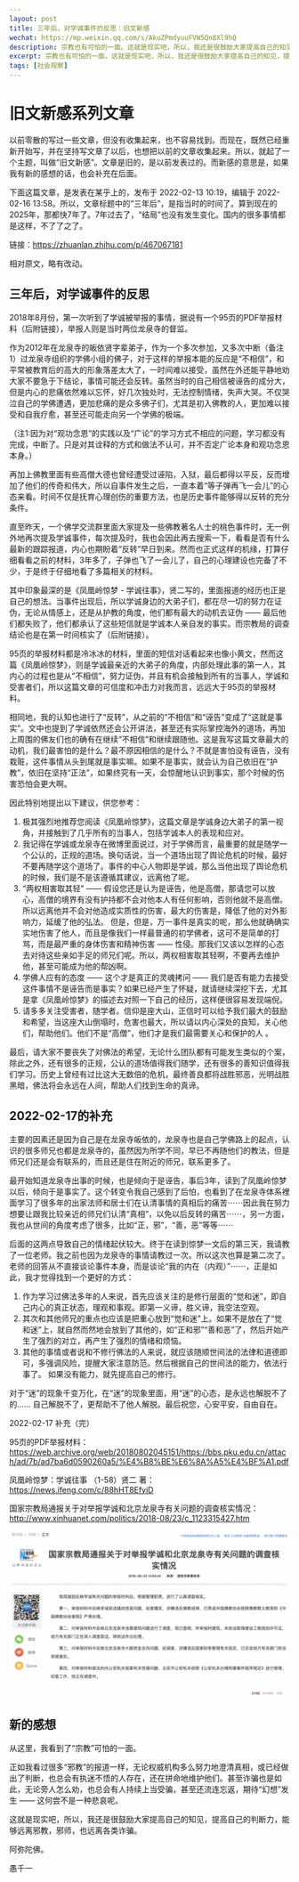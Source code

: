 ```yaml
---
layout: post
title: 三年后，对学诚事件的反思｜旧文新感
wechat: https://mp.weixin.qq.com/s/AkuZPmdyuuFVW5Qn8Xl9hQ
description: 宗教也有可怕的一面。这就是现实吧，所以，我还是很鼓励大家提高自己的知见，提高自己的判断力，能够远离邪教，邪师，也远离各类诈骗。
excerpt: 宗教也有可怕的一面。这就是现实吧，所以，我还是很鼓励大家提高自己的知见，提高自己的判断力，能够远离邪教，邪师，也远离各类诈骗。
tags: [社会观察]
---
```


# 旧文新感系列文章

以前零散的写过一些文章，但没有收集起来，也不容易找到。而现在，既然已经重新开始写，并在坚持写文章了以后，也想把以前的文章收集起来。所以，就起了一个主题，叫做“旧文新感”。文章是旧的，是以前发表过的。而新感的意思是，如果我有新的感想的话，也会补充在后面。

下面这篇文章，是发表在某乎上的，发布于 2022-02-13 10:19，编辑于 2022-02-16 13:58。所以，文章标题中的“三年后”，是指当时的时间了。算到现在的2025年，那都快7年了。7年过去了，“结局”也没有发生变化。国内的很多事情都是这样，不了了之了。

链接：https://zhuanlan.zhihu.com/p/467067181

相对原文，略有改动。

## 三年后，对学诚事件的反思

2018年8月份，第一次听到了学诚被举报的事情，据说有一个95页的PDF举报材料（后附链接），举报人则是当时两位龙泉寺的督监。

作为2012年在龙泉寺的皈依贤字辈弟子，作为一个多次参加，又多次中断（备注1）过龙泉寺组织的学佛小组的佛子，对于这样的举报本能的反应是“不相信”，和平常被教育后的高大的形象落差太大了，一时间难以接受，虽然在外还能平静地劝大家不要急于下结论，事情可能还会反转。虽然当时的自己相信被诬告的成分大，但是内心的悲痛依然难以忘怀，好几次独处时，无法控制情绪，失声大哭。不仅哭泣自己的学佛遭遇，更加悲痛的是众多佛子们，尤其是初入佛教的人，更加难以接受和自我疗愈，甚至还可能走向另一个学佛的极端。

（注1:因为对“观功念恩”的实践以及“广论”的学习方式不相应的问题，学习都没有完成，中断了。只是对其诠释的方式和做法不认可，并不否定广论本身和观功念恩本身。）

再加上佛教里面有些高僧大德也曾经遭受过诬陷，入狱，最后都得以平反，反而增加了他们的传奇和伟大，所以自事件发生之后，一直本着“等子弹再飞一会儿”的心态来看。时间不仅是抚育心理创伤的重要方法，也是历史事件能够得以反转的充分条件。

直至昨天，一个佛学交流群里面大家提及一些佛教著名人士的桃色事件时，无一例外地再次提及学诚事件，每次提及时，我也会因此再去搜索一下，看看是否有什么最新的跟踪报道，内心也期盼着“反转”早日到来。然而也正式这样的机缘，打算仔细看看之前的材料，3年多了，子弹也飞了一会儿了，自己的心理建设也完备了不少，于是终于仔细地看了多篇相关的材料。

其中印象最深的是《凤凰岭惊梦 - 学诚往事》，贤二写的，里面报道的经历也正是自己的想法。当事件出现后，所以学诚身边的大弟子们，都在尽一切的努力在证伪，无论从情感上，还是从护教的角度，他们都有最大的动机去证伪 —— 最后他们都失败了，他们都承认了这些短信就是学诚本人亲自发的事实。而宗教局的调查结论也是在第一时间核实了（后附链接）。

95页的举报材料都是冷冰冰的材料，里面的短信对话看起来也像小黄文，然而这篇《凤凰岭惊梦》，则是学诚最亲近的大弟子的角度，内部处理此事的第一人，其内心的过程也是从“不相信”，努力证伪，并且有机会接触到所有的当事人，学诚和受害者们，所以这篇文章的可信度和冲击力对我而言，远远大于95页的举报材料。

相同地，我的认知也进行了“反转”，从之前的“不相信”和“诬告”变成了“这就是事实”。文中也提到了学诚依然还会公开讲法，甚至还有实际掌控海外的道场，再加上周围的佛友们也的确有在继续“不相信”和继续跟随他。这是我写这篇文章最大的动机，我们最害怕的是什么？最不原因相信的是什么？不就是害怕没有诬告，没有栽赃，这件事情从头到尾就是事实嘛。如果不是事实，就会认为自己依旧在“护教”，依旧在坚持“正法”，如果终究有一天，会惊醒地认识到事实，那个时候的伤害恐怕会更大啊。

因此特别地提出以下建议，供您参考：

1. 极其强烈地推荐您阅读《凤凰岭惊梦》，这篇文章是学诚身边大弟子的第一视角，并接触到了几乎所有的当事人，包括学诚本人的表现和应对。
2. 我记得在学诚或龙泉寺在微博里面说过，对于学佛而言，最重要的就是随学一个公认的，正规的道场。换句话说，当一个道场出现了舆论危机的时候，最好不要再随学这个道场了。事件的中心人物即是学诚，那么当他出现了舆论危机的时候，我们是不是该遵循其建议，远离他了呢。
3. “两权相害取其轻” —— 假设您还是认为是诬告，他是高僧，那请您可以放心，高僧的境界有没有护持都不会对他本人有任何影响，否则他就不是高僧。所以远离他并不会对他造成实质性的伤害，最大的伤害是，降低了他的对外影响力，延缓了他的弘法。 但是，但是，万一事件是真实的呢，那么他就确确实实地伤害了他人，而且是像我们一样最普通的初学佛者，这可不是简单的打骂，而是最严重的身体伤害和精神伤害 —— 性侵。那我们又该以怎样的心态去对待这些亲如手足的师兄们呢。所以，两权相害取其轻啊，不要再去维护他，甚至可能成为他的帮凶啊。
4. 学佛人应有的态度 —— 这个才是真正的灵魂拷问 —— 我们是否有能力去接受这件事情不是诬告而是事实？如果已经产生了怀疑，就请继续深挖下去，尤其是拿《凤凰岭惊梦》的描述去对照一下自己的经历，这样便很容易发现端倪。
5. 请多多关注受害者，随学者。信仰是座大山，正信时可以给予我们最大的鼓励和希望，当这座大山倒塌时，危害也最大，所以请以内心深处的良知，关心他们，帮助他们。他们不是“高僧”，他们才是我们最需要关心和保护的人 。

最后，请大家不要丧失了对佛法的希望，无论什么团队都有可能发生类似的个案，除此之外，还有很多的正规，公认的道场值得我们随学，还有很多的善知识值得我们学习。历史上曾经有过比这大无数倍的危机，最终善良都将战胜邪恶，光明战胜黑暗，佛法将会永远在人间，帮助人们找到生命的真谛。

## 2022-02-17的补充

主要的因素还是因为自己是在龙泉寺皈依的，龙泉寺也是自己学佛路上的起点，认识的很多师兄也都是龙泉寺的，虽然因为所学不同，早已不再随他们的教法，但是师兄们还是会有联系的，而且还是住在附近的师兄，联系更多了。

最开始知道龙泉寺出事的时候，也是倾向于是诬告，事后3年，读到了凤凰岭惊梦以后，倾向于是事实了。这个转变令我自己感到了后怕，也看到了在龙泉寺体系裡面学习了很多年的出家法师和居士们在认清事情的真相后的痛苦⋯⋯因此我在努力想要让跟我比较亲近的师兄们认清“真相”，以免以后反转的痛苦⋯⋯，另一方面，我也从世间的角度考虑了很多，比如“正，邪”，“善，恶”等等⋯⋯

后面的这两点导致自己的情绪起伏较大。终于在读到惊梦一文后的第三天，我请教了一位老师。我之前也因为龙泉寺的事情请教过一次。所以这次也算是第二次了。老师的回答从不直接谈论事件本身，而是谈论“我的内在（内观）”⋯⋯，正是如此，我才觉得找到一个更好的方式：

1. 作为学习过佛法多年的人来说，首先应该关注的是修行层面的“觉和迷”，即自己内心的真正状态，理观和事观。即第一义谛，胜义谛，我空法空观。
2. 其次和其他师兄的重点也应该是把重心放到“觉和迷”上。如果不是放在了“觉和迷”上，就自然而然地会放到了其他的，如“正和邪”“善和恶”了，然后开始产生了强烈的对立，再产生了强烈的情绪和烦恼。
3. 其他的事情或者说和不修行佛法的人来说，就应该随顺世间法的法律和道德即可，多强调风险，提醒大家注意防范。然后根据自己的世间法的能力，依法行事了。 如果没有能力，就先提高自己的修行。

对于“迷”的现象千变万化，在“迷”的现象里面，用“迷”的心态，是永远也解脱不了的…… 自己解脱不了，更帮助不了他人解脱。最后祝您，心安平安，自由自在。

2022-02-17 补充（完）

95页的PDF举报材料： 
https://web.archive.org/web/20180802045151/https://bbs.pku.edu.cn/attach/ad/7b/ad7ba6d0590260a5/%E4%B8%BE%E6%8A%A5%E4%BF%A1.pdf

凤凰岭惊梦：学诚往事 （1-58）贤二 著： 
https://news.ifeng.com/c/88hHT8EfyiD

国家宗教局通报关于对举报学诚和北京龙泉寺有关问题的调查核实情况：
http://www.xinhuanet.com/politics/2018-08/23/c_1123315427.htm

![](../images/2025-06-23-18-22-49.png)

## 新的感想

从这里，我看到了“宗教”可怕的一面。

正如我看过很多“邪教”的报道一样，无论权威机构多么努力地澄清真相，或已经做出了判断，也总会有执迷不悟的人存在，还在拼命地维护他们。甚至诈骗也是如此，无论旁人怎么劝，也总会有人持续上当受骗，甚至还流连忘返，期待“幻想”发生 —— 这何尝不是一种悲哀呢。

这就是现实吧，所以，我还是很鼓励大家提高自己的知见，提高自己的判断力，能够远离邪教，邪师，也远离各类诈骗。

阿弥陀佛。

愚千一

